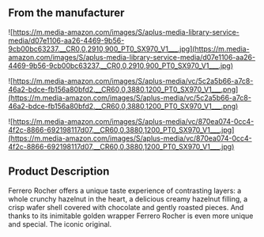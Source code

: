 ## **From the manufacturer**

![https://m.media-amazon.com/images/S/aplus-media-library-service-media/d07e1106-aa26-4469-9b56-9cb00bc63237.__CR0,0,2910,900_PT0_SX970_V1___.jpg](https://m.media-amazon.com/images/S/aplus-media-library-service-media/d07e1106-aa26-4469-9b56-9cb00bc63237.__CR0,0,2910,900_PT0_SX970_V1___.jpg)

![https://m.media-amazon.com/images/S/aplus-media/vc/5c2a5b66-a7c8-46a2-bdce-fb156a80bfd2.__CR60,0,3880,1200_PT0_SX970_V1___.png](https://m.media-amazon.com/images/S/aplus-media/vc/5c2a5b66-a7c8-46a2-bdce-fb156a80bfd2.__CR60,0,3880,1200_PT0_SX970_V1___.png)

![https://m.media-amazon.com/images/S/aplus-media/vc/870ea074-0cc4-4f2c-8866-692198117d07.__CR60,0,3880,1200_PT0_SX970_V1___.jpg](https://m.media-amazon.com/images/S/aplus-media/vc/870ea074-0cc4-4f2c-8866-692198117d07.__CR60,0,3880,1200_PT0_SX970_V1___.jpg)

## **Product Description**

Ferrero Rocher offers a unique taste experience of contrasting layers: a whole crunchy hazelnut in the heart, a delicious creamy hazelnut filling, a crisp wafer shell covered with chocolate and gently roasted pieces. And thanks to its inimitable golden wrapper Ferrero Rocher is even more unique and special. The iconic original.
